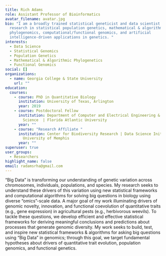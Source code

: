 ```yaml
---
title: Rich Adams
role: Assistant Professor of Bioinformatics
avatar_filename: avatar.jpg
bio: "I am a broadly trained statistical geneticist and data scientist with
  research in statistical population genetics, mathematical & algorithmic
  phylogenomics, computational/functional genomics, and artificial
  intelligence-driven applications in genetics. "
interests:
  - Data Science
  - Statistical Genomics
  - Population Genetics
  - Mathematical & Algorithmic Phylogenetics
  - Functional Genomics
social: []
organizations:
  - name: Georgia College & State University
    url: ""
education:
  courses:
    - course: PhD in Quantitative Biology
      institution: University of Texas, Arlington
      year: 2019
    - course: Postdoctoral Fellow
      institution: Department of Computer and Electrical Engineering & Computer
        Science  | Florida Atlantic University
      year: ""
    - course: "Research Affiliate "
      institution: Center for Biodiversity Research | Data Science Initiative|
        University of Memphis
      year: ""
superuser: true
user_groups:
  - Researchers
highlight_name: false
email: radamsrha@gmail.com
---
```

“Big Data” is transforming our understanding of genetic variation across chromosomes, individuals, populations, and species. My research seeks to understand these drivers of this variation using new statistical frameworks and computational algorithms for solving big questions in biology using diverse “omics”-scale data. A major goal of my work illuminating drivers of genomic novelty, innovation, and functional coevolution of quantitative traits (e.g., gene expression) in agricultural pests (e.g., herbivorous weevils). To tackle these questions, we develop efficient and effective statistical frameworks for deriving meaningful conclusions and predictions about processes that generate genomic diversity. My work seeks to build, test, and inspire new statistical frameworks & algorithms for asking big questions using “Big Data” in genomics; through this goal, we target fundamental hypotheses about drivers of quantitative trait evolution, population genomics, and functional genetics.